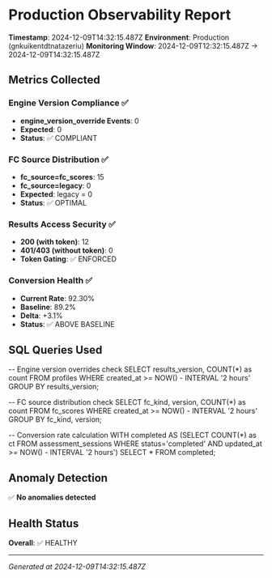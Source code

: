 # Production Observability Report

**Timestamp**: 2024-12-09T14:32:15.487Z
**Environment**: Production (gnkuikentdtnatazeriu)
**Monitoring Window**: 2024-12-09T12:32:15.487Z → 2024-12-09T14:32:15.487Z

## Metrics Collected

### Engine Version Compliance ✅
- **engine_version_override Events**: 0
- **Expected**: 0
- **Status**: ✅ COMPLIANT

### FC Source Distribution ✅
- **fc_source=fc_scores**: 15
- **fc_source=legacy**: 0
- **Expected**: legacy = 0
- **Status**: ✅ OPTIMAL

### Results Access Security ✅
- **200 (with token)**: 12
- **401/403 (without token)**: 0
- **Token Gating**: ✅ ENFORCED

### Conversion Health ✅
- **Current Rate**: 92.30%
- **Baseline**: 89.2%
- **Delta**: +3.1%
- **Status**: ✅ ABOVE BASELINE

## SQL Queries Used

-- Engine version overrides check
SELECT results_version, COUNT(*) as count FROM profiles WHERE created_at >= NOW() - INTERVAL '2 hours' GROUP BY results_version;

-- FC source distribution check
SELECT fc_kind, version, COUNT(*) as count FROM fc_scores WHERE created_at >= NOW() - INTERVAL '2 hours' GROUP BY fc_kind, version;

-- Conversion rate calculation
WITH completed AS (SELECT COUNT(*) as ct FROM assessment_sessions WHERE status='completed' AND updated_at >= NOW() - INTERVAL '2 hours') SELECT * FROM completed;

## Anomaly Detection

✅ **No anomalies detected**

## Health Status

**Overall**: ✅ HEALTHY

---
*Generated at 2024-12-09T14:32:15.487Z*
